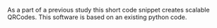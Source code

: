 As a part of a previous study this short code snippet creates scalable QRCodes. This software is based on an existing python code.